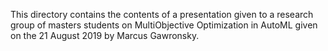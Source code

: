 This directory contains the contents of a presentation given to a research group of masters students on MultiObjective Optimization in AutoML given on the 21 August 2019 by Marcus Gawronsky.  
